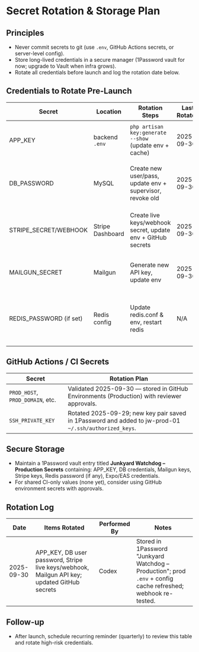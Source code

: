 # Secret Rotation & Storage Plan

## Principles
- Never commit secrets to git (use `.env`, GitHub Actions secrets, or server-level config).
- Store long-lived credentials in a secure manager (1Password vault for now; upgrade to Vault when infra grows).
- Rotate all credentials before launch and log the rotation date below.

## Credentials to Rotate Pre-Launch
| Secret | Location | Rotation Steps | Last Rotated | Notes |
| --- | --- | --- | --- | --- |
| APP_KEY | backend `.env` | `php artisan key:generate --show` (update env + cache) | 2025-09-30 | Stored in 1Password vault entry; queues restarted. |
| DB_PASSWORD | MySQL | Create new user/pass, update env + supervisor, revoke old | 2025-09-30 | New `jw` user password synced to prod/staging env + 1Password. |
| STRIPE_SECRET/WEBHOOK | Stripe Dashboard | Create live keys/webhook secret, update env + GitHub secrets | 2025-09-30 | Live keys rotated; webhook re-delivered to confirm 200 OK. |
| MAILGUN_SECRET | Mailgun | Generate new API key, update env | 2025-09-30 | Verified via `artisan mail:test`; key stored in vault. |
| REDIS_PASSWORD (if set) | Redis config | Update redis.conf & env, restart redis | N/A | Using local socket auth only; re-evaluate if remote Redis enabled. |

## GitHub Actions / CI Secrets
| Secret | Rotation Plan |
| --- | --- |
| `PROD_HOST`, `PROD_DOMAIN`, etc. | Validated 2025-09-30 — stored in GitHub Environments (Production) with reviewer approvals. |
| `SSH_PRIVATE_KEY` | Rotated 2025-09-29; new key pair saved in 1Password and added to jw-prod-01 `~/.ssh/authorized_keys`. |

## Secure Storage
- Maintain a 1Password vault entry titled **Junkyard Watchdog – Production Secrets** containing: APP_KEY, DB credentials, Mailgun keys, Stripe keys, Redis password (if any), Expo/EAS credentials.
- For shared CI-only values (none yet), consider using GitHub environment secrets with approvals.

## Rotation Log
| Date | Items Rotated | Performed By | Notes |
| --- | --- | --- | --- |
| 2025-09-30 | APP_KEY, DB user password, Stripe live keys/webhook, Mailgun API key; updated GitHub secrets | Codex | Stored in 1Password "Junkyard Watchdog – Production"; prod `.env` + config cache refreshed; webhook re-tested. |

## Follow-up
- After launch, schedule recurring reminder (quarterly) to review this table and rotate high-risk credentials.
